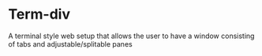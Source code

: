 # Term-div
A terminal style web setup that allows the user to have a window consisting of tabs and adjustable/splitable panes

